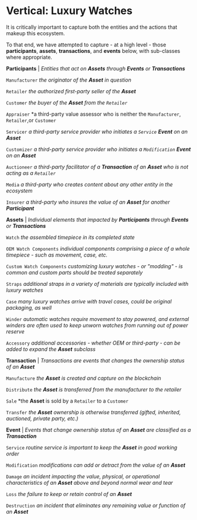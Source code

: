 # Vertical: Luxury Watches
It is critically important to capture both the entities and the actions that makeup this ecosystem. 

To that end, we have attempted to capture - at a high level - those **participants**, **assets**, **transactions**, and **events** below, with sub-classes where appropriate.

**Participants** | *Entities that act on **Assets** through **Events** or **Transactions***

`Manufacturer` *the originator of the **Asset** in question*

`Retailer` *the authorized first-party seller of the **Asset***

`Customer` *the buyer of the **Asset** from the `Retailer`*

`Appraiser` *a third-party value assessor who is neither the `Manufacturer`, `Retailer`,or `Customer`

`Servicer` *a third-party service provider who initiates a `Service` **Event** on an **Asset***

`Customizer` *a third-party service provider who initiates a `Modification` **Event** on an **Asset***

`Auctioneer` *a third-party facilitator of a **Transaction** of an **Asset** who is not acting as a `Retailer`*

`Media` *a third-party who creates content about any other entity in the ecosystem*

`Insurer` *a third-party who insures the value of an **Asset** for another **Participant***

**Assets** | *Individual elements that impacted by **Participants** through **Events** or **Transactions***

`Watch` *the assembled timepiece in its completed state*

`OEM Watch Components` *individual components comprising a piece of a whole timepiece - such as movement, case, etc.*

`Custom Watch Components` *customizing luxury watches - or "modding" - is common and custom parts should be treated separately*

`Straps` *additional straps in a variety of materials are typically included with luxury watches*

`Case` *many luxury watches arrive with travel cases, could be original packaging, as well*

`Winder` *automatic watches require movement to stay powered, and external winders are often used to keep unworn watches from running out of power reserve*

`Accessory` *additional accessories - whether OEM or third-party - can be added to expand the **Asset** subclass*

**Transaction** | *Transactions are events that changes the ownership status of an **Asset***

`Manufacture` *the **Asset** is created and capture on the blockchain*

`Distribute` *the **Asset** is transferred from the manufacturer to the retailer*

`Sale` *the **Asset** is sold by a `Retailer` to a `Customer`

`Transfer` *the **Asset** ownership is otherwise transferred (gifted, inherited, auctioned, private party, etc.)*

**Event** | *Events that change ownership status of an **Asset** are classified as a **Transaction***

`Service` *routine service is important to keep the **Asset** in good working order*

`Modification` *modifications can add or detract from the value of an **Asset***

`Damage` *an incident impacting the value, physical, or operational characteristics of an **Asset** above and beyond normal wear and tear*

`Loss` *the failure to keep or retain control of an **Asset***

`Destruction` *an incident that eliminates any remaining value or function of an **Asset***
